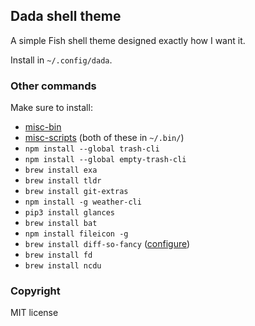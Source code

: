 ## Dada shell theme

A simple Fish shell theme designed exactly how I want it.

Install in `~/.config/dada`.

### Other commands

Make sure to install:

* [misc-bin](https://bitbucket.org/msikma/misc-bin)
* [misc-scripts](https://github.com/msikma/misc-scripts) (both of these in `~/.bin/`)
* `npm install --global trash-cli`
* `npm install --global empty-trash-cli`
* `brew install exa`
* `brew install tldr`
* `brew install git-extras`
* `npm install -g weather-cli`
* `pip3 install glances`
* `brew install bat`
* `npm install fileicon -g`
* `brew install diff-so-fancy` ([configure](https://github.com/so-fancy/diff-so-fancy))
* `brew install fd`
* `brew install ncdu`

### Copyright

MIT license
